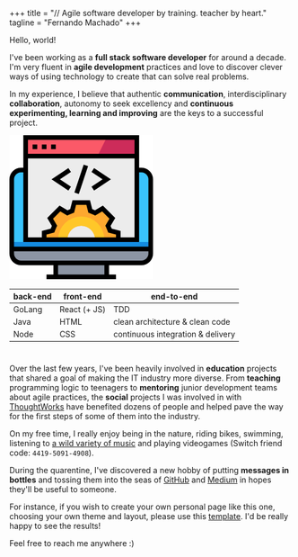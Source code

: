 +++
title = "// Agile software developer by training. teacher by heart."
tagline = "Fernando Machado"
+++

Hello, world!

I've been working as a **full stack software developer** for around a decade.
I'm very fluent in **agile development** practices
and love to discover clever ways of using technology
to create that can solve real problems.

In my experience, I believe that authentic **communication**,
interdisciplinary **collaboration**, autonomy to seek excellency
and **continuous experimenting, learning and improving** are the keys
to a successful project.

[fullstack]: images/fullstack.png "full-stack developer"
![full-stack developer][fullstack]

| back-end           | front-end          | end-to-end                        |
| -                  | -                  | -                                 |
| GoLang             | React (+  JS)      | TDD                               |
| Java               | HTML               | clean architecture & clean code   |
| Node               | CSS                | continuous integration & delivery |

#

Over the last few years, I've been heavily involved in **education** projects
that shared a goal of making the IT industry more diverse.
From **teaching** programming logic to teenagers to **mentoring** junior development
teams about agile practices, the **social** projects I was involved in with
[ThoughtWorks](https://www.thoughtworks.com/aceleradora) have benefited
dozens of people and helped pave the way for the first steps of some of them
into the industry.

On my free time, I really enjoy being in the nature, riding bikes, swimming,
listening to [a wild variety of music](https://open.spotify.com/user/fernandomachado90)
and playing videogames (Switch friend code: `4419-5091-4908`).

During the quarentine, I've discovered a new hobby of
putting **messages in bottles** and tossing them into the
seas of [GitHub](https://github.com/fernandomachado90)
and [Medium](https://medium.com/@fernandomachado90)
in hopes they'll be useful to someone.

For instance, if you wish to create your own personal page like this one,
choosing your own theme and layout,
please use this [template](https://github.com/fernandomachado90/hugo.github.io-maker).
I'd be really happy to see the results!

Feel free to reach me anywhere :)
